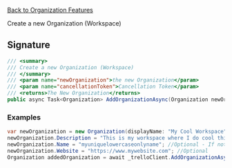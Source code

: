 [Back to Organization Features](TrelloClient#organization-features)

Create a new Organization (Workspace)

## Signature
```cs
/// <summary>
/// Create a new Organization (Workspace)
/// </summary>
/// <param name="newOrganization">the new Organization</param>
/// <param name="cancellationToken">Cancellation Token</param>
/// <returns>The New Organization</returns>
public async Task<Organization> AddOrganizationAsync(Organization newOrganization, CancellationToken cancellationToken = default) {...}
```
### Examples

```cs
var newOrganization = new Organization(displayName: "My Cool Workspace");
newOrganization.Description = "This is my workspace where I do cool things"; //Optional
newOrganization.Name = "myuniquelowercaseonlyname"; //Optional - If not provided Trello will auto-generate one based on displayName and a random number
newOrganization.Website = "https://www.mywebsite.com"; //Optional
Organization addedOrganization = await _trelloClient.AddOrganizationAsync(newOrganization);
```